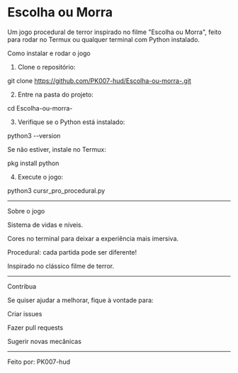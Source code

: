 # Escolha ou Morra

Um jogo procedural de terror inspirado no filme "Escolha ou Morra", feito para rodar no Termux ou qualquer terminal com Python instalado.

Como instalar e rodar o jogo

1. Clone o repositório:



git clone https://github.com/PK007-hud/Escolha-ou-morra-.git

2. Entre na pasta do projeto:



cd Escolha-ou-morra-

3. Verifique se o Python está instalado:



python3 --version

Se não estiver, instale no Termux:

pkg install python

4. Execute o jogo:



python3 cursr_pro_procedural.py


---

Sobre o jogo

Sistema de vidas e níveis.

Cores no terminal para deixar a experiência mais imersiva.

Procedural: cada partida pode ser diferente!

Inspirado no clássico filme de terror.



---

Contribua

Se quiser ajudar a melhorar, fique à vontade para:

Criar issues

Fazer pull requests

Sugerir novas mecânicas



---

Feito por: PK007-hud

